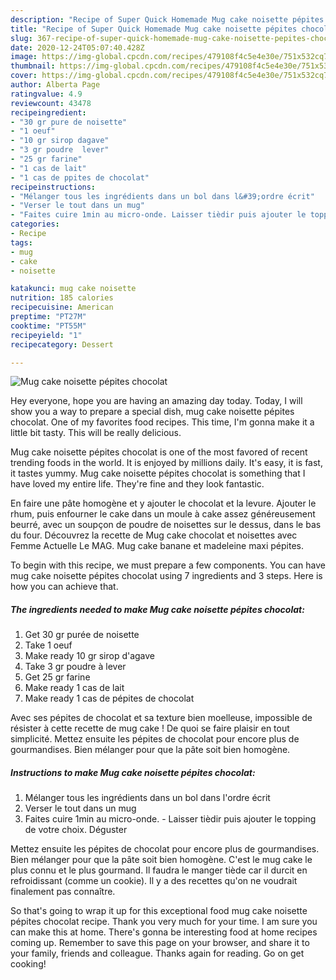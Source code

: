 ```yaml
---
description: "Recipe of Super Quick Homemade Mug cake noisette pépites chocolat"
title: "Recipe of Super Quick Homemade Mug cake noisette pépites chocolat"
slug: 367-recipe-of-super-quick-homemade-mug-cake-noisette-pepites-chocolat
date: 2020-12-24T05:07:40.428Z
image: https://img-global.cpcdn.com/recipes/479108f4c5e4e30e/751x532cq70/mug-cake-noisette-pepites-chocolat-photo-principale-de-la-recette.jpg
thumbnail: https://img-global.cpcdn.com/recipes/479108f4c5e4e30e/751x532cq70/mug-cake-noisette-pepites-chocolat-photo-principale-de-la-recette.jpg
cover: https://img-global.cpcdn.com/recipes/479108f4c5e4e30e/751x532cq70/mug-cake-noisette-pepites-chocolat-photo-principale-de-la-recette.jpg
author: Alberta Page
ratingvalue: 4.9
reviewcount: 43478
recipeingredient:
- "30 gr pure de noisette"
- "1 oeuf"
- "10 gr sirop dagave"
- "3 gr poudre  lever"
- "25 gr farine"
- "1 cas de lait"
- "1 cas de ppites de chocolat"
recipeinstructions:
- "Mélanger tous les ingrédients dans un bol dans l&#39;ordre écrit"
- "Verser le tout dans un mug"
- "Faites cuire 1min au micro-onde. Laisser tièdir puis ajouter le topping de votre choix. Déguster"
categories:
- Recipe
tags:
- mug
- cake
- noisette

katakunci: mug cake noisette 
nutrition: 185 calories
recipecuisine: American
preptime: "PT27M"
cooktime: "PT55M"
recipeyield: "1"
recipecategory: Dessert

---
```



![Mug cake noisette pépites chocolat](https://img-global.cpcdn.com/recipes/479108f4c5e4e30e/751x532cq70/mug-cake-noisette-pepites-chocolat-photo-principale-de-la-recette.jpg)

Hey everyone, hope you are having an amazing day today. Today, I will show you a way to prepare a special dish, mug cake noisette pépites chocolat. One of my favorites food recipes. This time, I'm gonna make it a little bit tasty. This will be really delicious.

Mug cake noisette pépites chocolat is one of the most favored of recent trending foods in the world. It is enjoyed by millions daily. It's easy, it is fast, it tastes yummy. Mug cake noisette pépites chocolat is something that I have loved my entire life. They're fine and they look fantastic.

En faire une pâte homogène et y ajouter le chocolat et la levure. Ajouter le rhum, puis enfourner le cake dans un moule à cake assez généreusement beurré, avec un soupçon de poudre de noisettes sur le dessus, dans le bas du four. Découvrez la recette de Mug cake chocolat et noisettes avec Femme Actuelle Le MAG. Mug cake banane et madeleine maxi pépites.


To begin with this recipe, we must prepare a few components. You can have mug cake noisette pépites chocolat using 7 ingredients and 3 steps. Here is how you can achieve that.

<!--inarticleads1-->

##### The ingredients needed to make Mug cake noisette pépites chocolat:

1. Get 30 gr purée de noisette
1. Take 1 oeuf
1. Make ready 10 gr sirop d&#39;agave
1. Take 3 gr poudre à lever
1. Get 25 gr farine
1. Make ready 1 cas de lait
1. Make ready 1 cas de pépites de chocolat


Avec ses pépites de chocolat et sa texture bien moelleuse, impossible de résister à cette recette de mug cake ! De quoi se faire plaisir en tout simplicité. Mettez ensuite les pépites de chocolat pour encore plus de gourmandises. Bien mélanger pour que la pâte soit bien homogène. 

<!--inarticleads2-->

##### Instructions to make Mug cake noisette pépites chocolat:

1. Mélanger tous les ingrédients dans un bol dans l&#39;ordre écrit
1. Verser le tout dans un mug
1. Faites cuire 1min au micro-onde. - Laisser tièdir puis ajouter le topping de votre choix. Déguster


Mettez ensuite les pépites de chocolat pour encore plus de gourmandises. Bien mélanger pour que la pâte soit bien homogène. C&#39;est le mug cake le plus connu et le plus gourmand. Il faudra le manger tiède car il durcit en refroidissant (comme un cookie). Il y a des recettes qu&#39;on ne voudrait finalement pas connaître. 

So that's going to wrap it up for this exceptional food mug cake noisette pépites chocolat recipe. Thank you very much for your time. I am sure you can make this at home. There's gonna be interesting food at home recipes coming up. Remember to save this page on your browser, and share it to your family, friends and colleague. Thanks again for reading. Go on get cooking!
